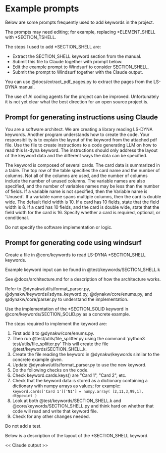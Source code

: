 
# Example prompts
Below are some prompts frequently used to add keywords in the project.

The prompts may need editing; for example, replacing \*ELEMENT_SHELL with \*SECTION_TSHELL. 

The steps I used to add \*SECTION_SHELL are:
* Extract the SECTION_SHELL keyword section from the manual.
* Submit this file to Claude together with prompt below.
* Edit the example prompt to Windsurf to consider SECTION_SHELL.
* Submit the prompt to Windsurf together with the Claude output.

You can use @docs/extract_pdf_pages.py to extract the pages from the LS-DYNA manual.

The use of AI coding agents for the project can be improved. Unfortunately it is not yet clear
what the best direction for an open source project is.


## Prompt for generating instructions using Claude
You are a software architect. 
We are creating a library reading LS-DYNA keywords.
Another program understands how to create the code.
Your responsibility is to explain the layout of the keyword from the attached pdf file.
Use the file to create instructions to a code generating LLM on how to read this ls-dyna keyword.
The instructions should only address the layout of the keyword data and the different ways the data can be specified.

The keyword is composed of several cards. The card data is summarized in a table.
The top row of the table specifies the card name and the number of columns. Not all of the columns are used,
and the number of columns include the number of unused columns.
The variable names are also specified, and the number of variables names may be less than the number of fields.
If a variable name is not specified, then the Variable name is 'Unused'.
If a variable name spans multiple columns, then the card is double wide.
The default field width is 10.  If a card has 10 fields, state that the field width is 8.
If a card has 10 fields, and the card is double wide,  state that the field width for the card is 16.
Specify whether a card is required, optional, or conditional.

Do not specify the software implementation or logic.


## Prompt for generating code using windsurf
Create a file in @core/keywords to read LS-DYNA \*SECTION_SHELL keywords.

Example keyword input can be found in @test/keywords/SECTION_SHELL.k 

See @docs/architecture.md for a description of how the architecture works.

Refer to @dynakw/utils/format_parser.py, @dynakw/keywords/lsdyna_keyword.py,
@dynakw/core/enums.py,  and @dynakw/core/parser.py to understand the implementation.

Use the implementation of the \*SECTION_SOLID keyword in @core/keywords/SECTION_SOLID.py as a concrete example.

The steps required to implement the keyword are:
1) First add it to @dynakw/core/enums.py.
2) Then run @test/utils/file_splitter.py using the command 'python3 test/utils/file_splitter.py'
   This will create the file @test/keywords/SECTION_SHELL.k.
3) Create the file reading the keyword in @dynakw/keywords similar to the concrete example given.
4) Update @dynakw/utils/format_parser.py to use the new keyword.
5) Do the following checks on the code.
6) Check keyword.cards.keys() are "Card 1", "Card 2", etc.
7) Check that the keyword data is stored as a dictionary containing a dictionary with numpy arrays as values;
for example: `keyword.cards['Card 1']['N1'] = numpy.array( [2,11,3,99,1], dtype=int )`
8) Look at both @test/keywords/SECTION_SHELL.k and @core/keywords/SECTION_SHELL.py and
    think hard on whether that code will read and write that keyword file.
9) Check for any other changes needed.

Do not add a test.

Below is a description of the layout of the \*SECTION_SHELL keyword.

<< Claude output >>


